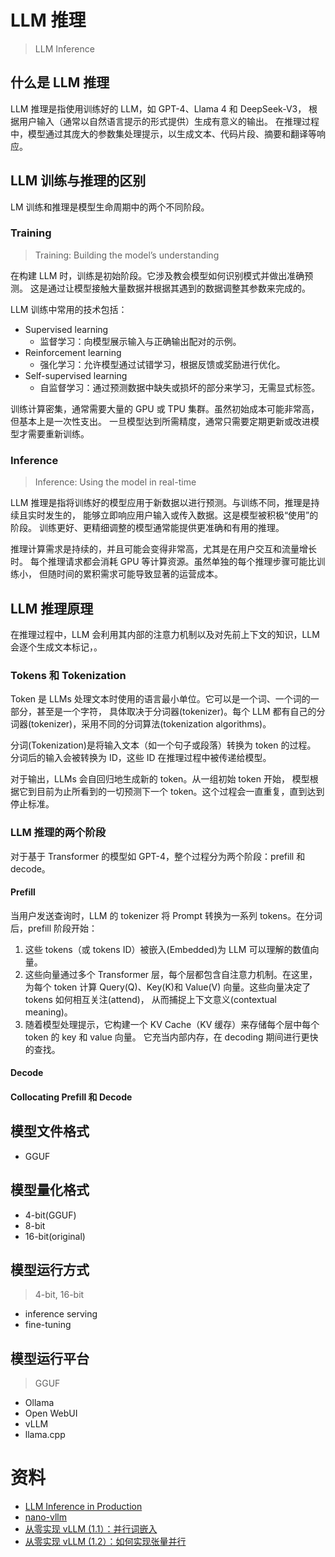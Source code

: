 # LLM 推理

> LLM Inference

## 什么是 LLM 推理

LLM 推理是指使用训练好的 LLM，如 GPT-4、Llama 4 和 DeepSeek-V3，
根据用户输入（通常以自然语言提示的形式提供）生成有意义的输出。
在推理过程中，模型通过其庞大的参数集处理提示，以生成文本、代码片段、摘要和翻译等响应。

## LLM 训练与推理的区别

LM 训练和推理是模型生命周期中的两个不同阶段。

### Training

> Training: Building the model’s understanding

在构建 LLM 时，训练是初始阶段。它涉及教会模型如何识别模式并做出准确预测。
这是通过让模型接触大量数据并根据其遇到的数据调整其参数来完成的。

LLM 训练中常用的技术包括：

* Supervised learning
    - 监督学习：向模型展示输入与正确输出配对的示例。
* Reinforcement learning
    - 强化学习：允许模型通过试错学习，根据反馈或奖励进行优化。
* Self-supervised learning
    - 自监督学习：通过预测数据中缺失或损坏的部分来学习，无需显式标签。

训练计算密集，通常需要大量的 GPU 或 TPU 集群。虽然初始成本可能非常高，但基本上是一次性支出。
一旦模型达到所需精度，通常只需要定期更新或改进模型才需要重新训练。

### Inference

> Inference: Using the model in real-time

LLM 推理是指将训练好的模型应用于新数据以进行预测。与训练不同，推理是持续且实时发生的，
能够立即响应用户输入或传入数据。这是模型被积极“使用”的阶段。
训练更好、更精细调整的模型通常能提供更准确和有用的推理。

推理计算需求是持续的，并且可能会变得非常高，尤其是在用户交互和流量增长时。
每个推理请求都会消耗 GPU 等计算资源。虽然单独的每个推理步骤可能比训练小，
但随时间的累积需求可能导致显著的运营成本。

## LLM 推理原理

在推理过程中，LLM 会利用其内部的注意力机制以及对先前上下文的知识，LLM 会逐个生成文本标记，。

### Tokens 和 Tokenization

Token 是 LLMs 处理文本时使用的语言最小单位。它可以是一个词、一个词的一部分，甚至是一个字符，
具体取决于分词器(tokenizer)。每个 LLM 都有自己的分词器(tokenizer)，采用不同的分词算法(tokenization algorithms)。

分词(Tokenization)是将输入文本（如一个句子或段落）转换为 token 的过程。
分词后的输入会被转换为 ID，这些 ID 在推理过程中被传递给模型。

对于输出，LLMs 会自回归地生成新的 token。从一组初始 token 开始，
模型根据它到目前为止所看到的一切预测下一个 token。这个过程会一直重复，直到达到停止标准。

### LLM 推理的两个阶段

对于基于 Transformer 的模型如 GPT-4，整个过程分为两个阶段：prefill 和 decode。

#### Prefill

当用户发送查询时，LLM 的 tokenizer 将 Prompt 转换为一系列 tokens。在分词后，prefill 阶段开始：

1. 这些 tokens（或 tokens ID）被嵌入(Embedded)为 LLM 可以理解的数值向量。
2. 这些向量通过多个 Transformer 层，每个层都包含自注意力机制。在这里，
   为每个 token 计算 Query(Q)、Key(K)和 Value(V) 向量。这些向量决定了 tokens 如何相互关注(attend)，
   从而捕捉上下文意义(contextual meaning)。
3. 随着模型处理提示，它构建一个 KV Cache（KV 缓存）来存储每个层中每个 token 的 key 和 value 向量。
   它充当内部内存，在 decoding 期间进行更快的查找。




#### Decode


#### Collocating Prefill 和 Decode





## 模型文件格式

* GGUF

## 模型量化格式

* 4-bit(GGUF)
* 8-bit
* 16-bit(original)

## 模型运行方式

> 4-bit, 16-bit

* inference serving
* fine-tuning

## 模型运行平台

> GGUF

* Ollama
* Open WebUI
* vLLM
* llama.cpp


# 资料

* [LLM Inference in Production](https://bentoml.com/llm/)
* [nano-vllm](https://github.com/GeeeekExplorer/nano-vllm/tree/main)
* [从零实现 vLLM (1.1）：并行词嵌入](https://mp.weixin.qq.com/s?__biz=MzU4MTgyOTk1Mw==&mid=2247484630&idx=1&sn=215458fd1c45540a379ba710d9b8fc3a&scene=21&poc_token=HC0Lh2ijWjBD1fD5j0m8-T2b7ic7nqx01zG2Uxgz)
* [从零实现 vLLM (1.2）：如何实现张量并行](https://mp.weixin.qq.com/s?__biz=MzU4MTgyOTk1Mw==&mid=2247484710&idx=1&sn=34ec37dc82d4c1c559c7d33fff593a52&chksm=fd40d108ca37581e95ce318fd1e6434da0eb4ba35372dd6ba27f5b490745a62960d4902ab68e&cur_album_id=4092515450351730699&scene=189#wechat_redirect)
